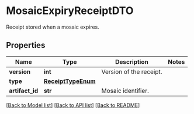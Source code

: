 # MosaicExpiryReceiptDTO

Receipt stored when a mosaic expires.
## Properties
Name | Type | Description | Notes
------------ | ------------- | ------------- | -------------
**version** | **int** | Version of the receipt. | 
**type** | [**ReceiptTypeEnum**](ReceiptTypeEnum.md) |  | 
**artifact_id** | **str** | Mosaic identifier. | 

[[Back to Model list]](../README.md#documentation-for-models) [[Back to API list]](../README.md#documentation-for-api-endpoints) [[Back to README]](../README.md)


